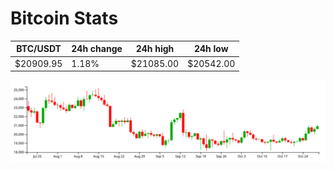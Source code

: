 # Bitcoin Stats

BTC/USDT|24h change|24h high|24h low|
|---|---|---|---|
|$20909.95|1.18%|$21085.00|$20542.00|

<img src="./chart.svg">
